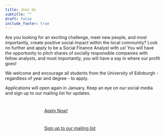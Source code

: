 ```yaml
---
title: Join Us
subtitle: ""
draft: false
include_footer: true
---
```

Are you looking for an exciting challenge, meet new people, and most importantly, create positive social impact within the local community? Look no further and apply to be a Social Finance Analyst with us! You will have the opportunity to pitch shares of socially responsible companies with fellow analysts, and most importantly, you will have a say in where our profit goes!

We welcome and encourage all students from the University of Edinburgh - regardless of year and degree - to apply. 

Applications will open again in January. Keep an eye on our social media and sign up to our mailing list for updates.

<a href="https://docs.google.com/forms/d/e/1FAIpQLSdg6I3JD0CphKXwg-ZS4rAkGQiTAnMmjVtiEsrNd9O0zcz5oQ/viewform?usp=sf_link">
<span class="button signup-button rounded secondary-btn raised" style="width: 250px; margin: auto; margin-top: 40px; display: flex;">
        Apply Now!
</span>
</a>

<a href="http://eepurl.com/dEBYnX">
<span class="button signup-button rounded secondary-btn raised" style="width: 250px; margin: auto; margin-top: 40px; display: flex;">
    Sign up to our mailing list
</span>
</a>